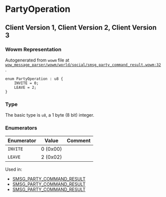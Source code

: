 # PartyOperation

## Client Version 1, Client Version 2, Client Version 3

### Wowm Representation

Autogenerated from `wowm` file at [`wow_message_parser/wowm/world/social/smsg_party_command_result.wowm:32`](https://github.com/gtker/wow_messages/tree/main/wow_message_parser/wowm/world/social/smsg_party_command_result.wowm#L32).

```rust,ignore
enum PartyOperation : u8 {
    INVITE = 0;
    LEAVE = 2;
}
```
### Type
The basic type is `u8`, a 1 byte (8 bit) integer.
### Enumerators
| Enumerator | Value  | Comment |
| --------- | -------- | ------- |
| `INVITE` | 0 (0x00) |  |
| `LEAVE` | 2 (0x02) |  |

Used in:
* [SMSG_PARTY_COMMAND_RESULT](smsg_party_command_result.md)
* [SMSG_PARTY_COMMAND_RESULT](smsg_party_command_result.md)
* [SMSG_PARTY_COMMAND_RESULT](smsg_party_command_result.md)

